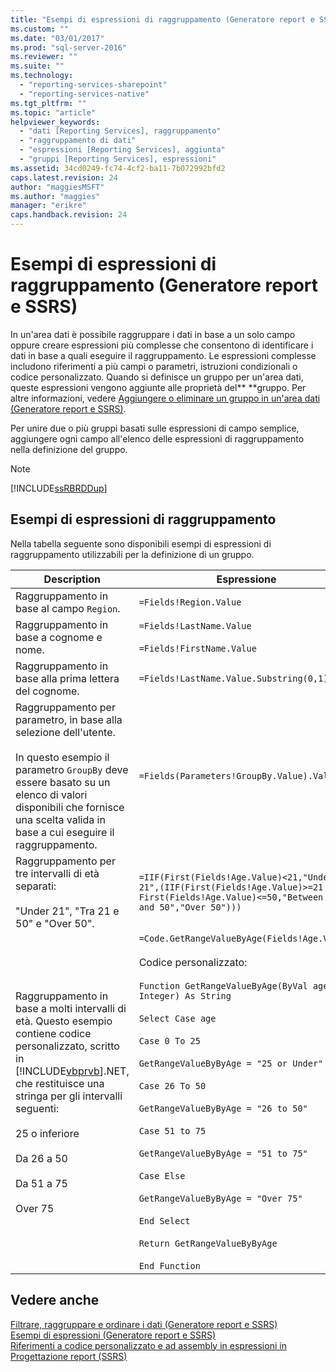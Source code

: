 ```yaml
---
title: "Esempi di espressioni di raggruppamento (Generatore report e SSRS) | Microsoft Docs"
ms.custom: ""
ms.date: "03/01/2017"
ms.prod: "sql-server-2016"
ms.reviewer: ""
ms.suite: ""
ms.technology: 
  - "reporting-services-sharepoint"
  - "reporting-services-native"
ms.tgt_pltfrm: ""
ms.topic: "article"
helpviewer_keywords: 
  - "dati [Reporting Services], raggruppamento"
  - "raggruppamento di dati"
  - "espressioni [Reporting Services], aggiunta"
  - "gruppi [Reporting Services], espressioni"
ms.assetid: 34cd0249-fc74-4cf2-ba11-7b072992bfd2
caps.latest.revision: 24
author: "maggiesMSFT"
ms.author: "maggies"
manager: "erikre"
caps.handback.revision: 24
---
```

# Esempi di espressioni di raggruppamento (Generatore report e SSRS)
  In un'area dati è possibile raggruppare i dati in base a un solo campo oppure creare espressioni più complesse che consentono di identificare i dati in base a quali eseguire il raggruppamento. Le espressioni complesse includono riferimenti a più campi o parametri, istruzioni condizionali o codice personalizzato. Quando si definisce un gruppo per un'area dati, queste espressioni vengono aggiunte alle proprietà del** **gruppo. Per altre informazioni, vedere [Aggiungere o eliminare un gruppo in un'area dati &#40;Generatore report e SSRS&#41;](../../reporting-services/report-design/add-or-delete-a-group-in-a-data-region-report-builder-and-ssrs.md).  
  
 Per unire due o più gruppi basati sulle espressioni di campo semplice, aggiungere ogni campo all'elenco delle espressioni di raggruppamento nella definizione del gruppo.  
  
> [!NOTE]  
>  [!INCLUDE[ssRBRDDup](../../includes/ssrbrddup-md.md)]  
  
## Esempi di espressioni di raggruppamento  
 Nella tabella seguente sono disponibili esempi di espressioni di raggruppamento utilizzabili per la definizione di un gruppo.  
  
|Description|Espressione|  
|-----------------|----------------|  
|Raggruppamento in base al campo `Region`.|`=Fields!Region.Value`|  
|Raggruppamento in base a cognome e nome.|`=Fields!LastName.Value`<br /><br /> `=Fields!FirstName.Value`|  
|Raggruppamento in base alla prima lettera del cognome.|`=Fields!LastName.Value.Substring(0,1)`|  
|Raggruppamento per parametro, in base alla selezione dell'utente.<br /><br /> In questo esempio il parametro `GroupBy` deve essere basato su un elenco di valori disponibili che fornisce una scelta valida in base a cui eseguire il raggruppamento.|`=Fields(Parameters!GroupBy.Value).Value`|  
|Raggruppamento per tre intervalli di età separati:<br /><br /> "Under 21", "Tra 21 e 50" e "Over 50".|`=IIF(First(Fields!Age.Value)<21,"Under 21",(IIF(First(Fields!Age.Value)>=21 AND First(Fields!Age.Value)<=50,"Between 21 and 50","Over 50")))`|  
|Raggruppamento in base a molti intervalli di età. Questo esempio contiene codice personalizzato, scritto in [!INCLUDE[vbprvb](../../includes/vbprvb-md.md)].NET, che restituisce una stringa per gli intervalli seguenti:<br /><br /> 25 o inferiore<br /><br /> Da 26 a 50<br /><br /> Da 51 a 75<br /><br /> Over 75|`=Code.GetRangeValueByAge(Fields!Age.Value)`<br /><br /> Codice personalizzato:<br /><br /> `Function GetRangeValueByAge(ByVal age As Integer) As String`<br /><br /> `Select Case age`<br /><br /> `Case 0 To 25`<br /><br /> `GetRangeValueByByAge = "25 or Under"`<br /><br /> `Case 26 To 50`<br /><br /> `GetRangeValueByByAge = "26 to 50"`<br /><br /> `Case 51 to 75`<br /><br /> `GetRangeValueByByAge = "51 to 75"`<br /><br /> `Case Else`<br /><br /> `GetRangeValueByByAge = "Over 75"`<br /><br /> `End Select`<br /><br /> `Return GetRangeValueByByAge`<br /><br /> `End Function`|  
  
## Vedere anche  
 [Filtrare, raggruppare e ordinare i dati &#40;Generatore report e SSRS&#41;](../../reporting-services/report-design/filter-group-and-sort-data-report-builder-and-ssrs.md)   
 [Esempi di espressioni &#40;Generatore report e SSRS&#41;](../../reporting-services/report-design/expression-examples-report-builder-and-ssrs.md)   
 [Riferimenti a codice personalizzato e ad assembly in espressioni in Progettazione report &#40;SSRS&#41;](../../reporting-services/report-design/custom-code-and-assembly-references-in-expressions-in-report-designer-ssrs.md)  
  
  
